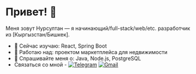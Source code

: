 # Привет! 👋

Меня зовут Нурсултан — я начинающий/full-stack/web/etc. разработчик из [Кыргызстан/Бишкек].

- 🌱 Сейчас изучаю: React, Spring Boot
- 🔭 Работаю над: проектом маркетплейса для недвижимости
- 💬 Спрашивайте меня о: Java, Node.js, PostgreSQL
- Связаться со мной - [![Telegram](https://img.shields.io/badge/Telegram-26A5E4?style=for-the-badge&logo=telegram&logoColor=white)](https://t.me/NurJnR)
[![Gmail](https://img.shields.io/badge/Gmail-D14836?style=for-the-badge&logo=gmail&logoColor=white)](mailto:nurzhenishov10@gmail.com)

